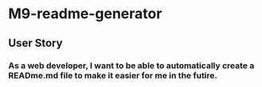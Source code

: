 # M9-readme-generator
## User Story
### As a web developer, I want to be able to automatically create a READme.md file to make it easier for me in the futire.


